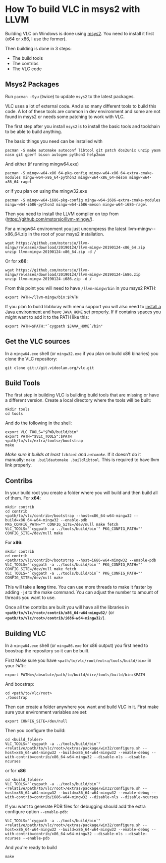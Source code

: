 # How To build VLC in msys2 with LLVM

Building VLC on Windows is done using [msys2](http://www.msys2.org/). You need to install it first (x64 or x86, I use the former).

Then building is done in 3 steps:
* The build tools
* The contribs
* The VLC code

## Msys2 Packages

Run `pacman -Syu` (twice) to update `msys2` to the latest packages.

VLC uses a lot of external code. And also many different tools to build this code. A lot of these tools are common in dev environment and some are not found in msys2 or needs some patching to work with VLC.

The first step after you install `msys2` is to install the basic tools and toolchain to be able to build anything.

The basic things you need can be installed with
```
pacman -S make automake autoconf libtool git patch dos2unix unzip yasm nasm git gperf bison autogen python3 help2man
```
And either (if running mingw64.exe)
```
pacman -S mingw-w64-x86_64-pkg-config mingw-w64-x86_64-extra-cmake-modules mingw-w64-x86_64-python3 mingw-w64-x86_64-meson mingw-w64-x86_64-ragel
```
or if you plan on using the mingw32.exe
```
pacman -S mingw-w64-i686-pkg-config mingw-w64-i686-extra-cmake-modules mingw-w64-i686-python3 mingw-w64-i686-meson mingw-w64-i686-ragel
```

Then you need to install the LLVM compiler on top from (https://github.com/mstorsjo/llvm-mingw/).

For a mingw64 environment you just uncompress the latest llvm-mingw-<date>-x86_64.zip in the root of your msys2 installation.
```
wget https://github.com/mstorsjo/llvm-mingw/releases/download/20190124/llvm-mingw-20190124-x86_64.zip
unzip llvm-mingw-20190124-x86_64.zip -d /
```
Or for **x86**:
```
wget https://github.com/mstorsjo/llvm-mingw/releases/download/20190124/llvm-mingw-20190124-i686.zip
unzip llvm-mingw-20190124-i686.zip -d /
```

From this point you will need to have `/llvm-mingw/bin` in you msys2 PATH:
```
export PATH=/llvm-mingw/bin:$PATH
```

If you plan to build libbluray with menu support you will also need to [install a Java environment](http://jdk.java.net/java-se-ri/8) and have `JAVA_HOME` set properly. If if contains spaces you might want to add it to the PATH like this:
```
export PATH=$PATH:"`cygpath $JAVA_HOME`/bin"
```

## Get the VLC sources

In a `mingw64.exe` shell (or `mingw32.exe` if you plan on build x86 binaries) you clone the VLC repository:
```
git clone git://git.videolan.org/vlc.git
```

## Build Tools

The first step in building VLC is building build tools that are  missing or have a different version. Create a local directory where the tools will be built:

```
mkdir tools
cd tools
```

And do the following in the shell:
```
export VLC_TOOLS="$PWD/build/bin"
export PATH="$VLC_TOOLS":$PATH
<path/to/vlc/extra/tools>/bootstrap
make
```

*Make sure it builds at least `libtool` and `automake`*. If it doesn't do it manually: `make .buildautomake .buildlibtool`. This is required to have llvm link properly.


## Contribs


In your build root you create a folder where you will build and then build all of them. For **x64**:
```
mkdir contrib
cd contrib
<path/to/vlc/contrib>/bootstrap --host=x86_64-w64-mingw32 --build=x86_64-w64-mingw32 --enable-pdb
PKG_CONFIG_PATH="" CONFIG_SITE=/dev/null make fetch
VLC_TOOLS="`cygpath -a ../tools/build/bin`" PKG_CONFIG_PATH="" CONFIG_SITE=/dev/null make
```

For **x86**:
```
mkdir contrib
cd contrib
<path/to/vlc/contrib>/bootstrap --host=i686-w64-mingw32 --enable-pdb
VLC_TOOLS="`cygpath -a ../tools/build/bin`" PKG_CONFIG_PATH="" CONFIG_SITE=/dev/null make fetch
VLC_TOOLS="`cygpath -a ../tools/build/bin`" PKG_CONFIG_PATH="" CONFIG_SITE=/dev/null make
```

This will take a **long** time. You can use more threads to make it faster by adding `-j4` to the make command. You can adjust the number to amount of threads you want to use.

Once all the contribs are built you will have all the libraries in **`<path/to/vlc/root>/contrib/x86_64-w64-mingw32/`** (or **`<path/to/vlc/root>/contrib/i686-w64-mingw32/`**).


## Building VLC

In a `mingw64.exe` shell (or `mingw86.exe` for x86 output) you first need to boostrap the repository so it can be built. 

First Make sure you have `<path/to/vlc/root/extra/tools/build/bin>` in your `PATH`:
```
export PATH=</absolute/path/to/build/dir>/tools/build/bin:$PATH
```

And boostrap:

```
cd <path/to/vlc/root>
./boostrap
```

Then can create a folder anywhere you want and build VLC in it. First make sure your environment variables are set:
```
export CONFIG_SITE=/dev/null
```

Then you configure the build:
```
cd <build_folder>
VLC_TOOLS="`cygpath -a ../tools/build/bin`" <relative/path/to/vlc/root>/extras/package/win32/configure.sh --host=x86_64-w64-mingw32 --build=x86_64-w64-mingw32 --enable-debug --with-contrib=contrib/x86_64-w64-mingw32 --disable-nls --disable-ncurses
```
or for **x86**
```
cd <build_folder>
VLC_TOOLS="`cygpath -a ../tools/build/bin`" <relative/path/to/vlc/root>/extras/package/win32/configure.sh --host=x86_64-w64-mingw32 --build=x86_64-w64-mingw32 --enable-debug --with-contrib=contrib/i686-w64-mingw32 --disable-nls --disable-ncurses
```

If you want to generate PDB files for debugging should add the extra configure option `--enable-pdb`:
```
VLC_TOOLS="`cygpath -a ../tools/build/bin`" <relative/path/to/vlc/root>/extras/package/win32/configure.sh --host=x86_64-w64-mingw32 --build=x86_64-w64-mingw32 --enable-debug --with-contrib=contrib/x86_64-w64-mingw32 --disable-nls --disable-ncurses --enable-pdb
```

And you're ready to build
```
make
```


